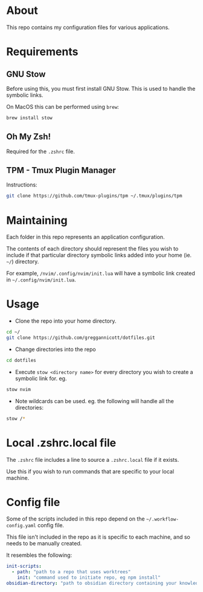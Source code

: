 # About

This repo contains my configuration files for various applications.

# Requirements

## GNU Stow

Before using this, you must first install GNU Stow. This is used to handle the symbolic links.

On MacOS this can be performed using `brew`:

```zsh
brew install stow
```

## Oh My Zsh!

Required for the `.zshrc` file.

## TPM - Tmux Plugin Manager

Instructions:

```zsh
git clone https://github.com/tmux-plugins/tpm ~/.tmux/plugins/tpm
```

# Maintaining

Each folder in this repo represents an application configuration.

The contents of each directory should represent the files you wish to include if that particular directory symbolic links added into your home (ie. `~/`) directory.

For example, `/nvim/.config/nvim/init.lua` will have a symbolic link created in `~/.config/nvim/init.lua`.

# Usage

- Clone the repo into your home directory.

```zsh
cd ~/
git clone https://github.com/greggannicott/dotfiles.git
```

- Change directories into the repo

```zsh
cd dotfiles
```

- Execute `stow <directory name>` for every directory you wish to create a symbolic link for. eg.

```zsh
stow nvim
```

- Note wildcards can be used. eg. the following will handle all the directories:

```zsh
stow /*
```

# Local .zshrc.local file

The `.zshrc` file includes a line to source a `.zshrc.local` file if it exists.

Use this if you wish to run commands that are specific to your local machine.

# Config file

Some of the scripts included in this repo depend on the `~/.workflow-config.yaml` config file.

This file isn't included in the repo as it is specific to each machine, and so needs to be manually created.

It resembles the following:

```yaml
init-scripts:
  - path: "path to a repo that uses worktrees"
    init: "command used to initiate repo, eg npm install"
obsidian-directory: "path to obsidian directory containing your knowledge base"
```

